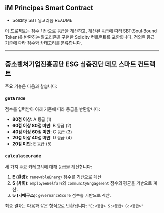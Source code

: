 ## iM Principes Smart Contract
- Solidity SBT 알고리즘 README

이 프로젝트는 점수 기반으로 등급을 계산하고, 계산된 등급에 따라 SBT(Soul-Bound Token)를 반환하는 알고리즘을 구현한 Solidity 컨트랙트를 포함합니다.
정의된 등급 기준에 따라 점수와 카테고리를 분류합니다.

---

## 중소벤처기업진흥공단 ESG 심층진단 데모 스마트 컨트랙트

주요 기능은 다음과 같습니다:

### **`getGrade`**
점수를 입력받아 아래 기준에 따라 등급을 반환합니다:

- **80점 이상**: A 등급 (1)
- **60점 이상 80점 미만**: B 등급 (2)
- **40점 이상 60점 미만**: C 등급 (3)
- **20점 이상 40점 미만**: D 등급 (4)
- **20점 미만**: E 등급 (5)

### **`calculateGrade`**
세 가지 주요 카테고리에 대해 등급을 계산합니다:

1. **E (환경)**: `renewableEnergy` 점수를 기반으로 계산.
2. **S (사회)**: `employeeWelfare`와 `communityEngagement` 점수의 평균을 기반으로 계산.
3. **G (지배구조)**: `governanceScore` 점수를 기반으로 계산.

최종 결과는 다음과 같은 형식으로 반환됩니다:
`"E:<등급> S:<등급> G:<등급>"`

